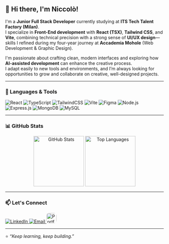 ## 👋 Hi there, I'm Niccolò!

I'm a **Junior Full Stack Developer** currently studying at **ITS Tech Talent Factory (Milan)**.  
I specialize in **Front-End development** with **React (TSX)**, **Tailwind CSS**, and **Vite**, combining technical precision with a strong sense of **UI/UX design**—skills I refined during my four-year journey at **Accademia Mohole** (Web Development & Graphic Design).  

I'm passionate about crafting clean, modern interfaces and exploring how **AI-assisted development** can enhance the creative process.  
I adapt easily to new tools and environments, and I’m always looking for opportunities to grow and collaborate on creative, well-designed projects.

---

### 🧠 Languages & Tools

<p align="left">
  <!-- Front-end -->
  <img src="https://img.shields.io/badge/React-61DAFB?style=for-the-badge&logo=react&logoColor=black" alt="React" />
  <img src="https://img.shields.io/badge/TypeScript-3178C6?style=for-the-badge&logo=typescript&logoColor=white" alt="TypeScript" />
  <img src="https://img.shields.io/badge/TailwindCSS-38B2AC?style=for-the-badge&logo=tailwind-css&logoColor=white" alt="TailwindCSS" />
  <img src="https://img.shields.io/badge/Vite-646CFF?style=for-the-badge&logo=vite&logoColor=white" alt="Vite" />
  
  
  <!-- Design -->
  <img src="https://img.shields.io/badge/Figma-F24E1E?style=for-the-badge&logo=figma&logoColor=white" alt="Figma" />
  
  <!-- Backend -->
  <img src="https://img.shields.io/badge/Node.js-339933?style=for-the-badge&logo=node.js&logoColor=white" alt="Node.js" />
  <img src="https://img.shields.io/badge/Express.js-000000?style=for-the-badge&logo=express&logoColor=white" alt="Express.js" />
  <img src="https://img.shields.io/badge/MongoDB-47A248?style=for-the-badge&logo=mongodb&logoColor=white" alt="MongoDB" />
  <img src="https://img.shields.io/badge/MySQL-4479A1?style=for-the-badge&logo=mysql&logoColor=white" alt="MySQL" />

</p>

---

### 📊 GitHub Stats

<p align="center">
  <img src="https://github-readme-stats.vercel.app/api?username=Niccolo-Maffioli&show_icons=true&theme=tokyonight" alt="GitHub Stats" height="160" />
  <img src="https://github-readme-stats.vercel.app/api/top-langs/?username=Niccolo-Maffioli&layout=compact&theme=tokyonight" alt="Top Languages" height="160" />
</p>

---

### 📫 Let's Connect

<p align="left">
  <a href="www.linkedin.com/in/niccolomaffioli" target="_blank">
    <img src="https://img.shields.io/badge/LinkedIn-0077B5?style=for-the-badge&logo=linkedin&logoColor=white" alt="LinkedIn" />
  </a>
  <a href="mailto:nico.maffioli@gmail.com">
    <img src="https://img.shields.io/badge/Email-D14836?style=for-the-badge&logo=gmail&logoColor=white" alt="Email" />
  </a>
  <a href="https://niccolo.dev" target="_blank">
    <img src="https://niccolo.dev/favicon.ico" alt="Portfolio" width="32" style="border-radius: 8px;" />
  </a>
</p>

---

⭐️ *“Keep learning, keep building.”*
